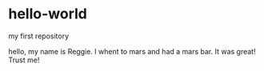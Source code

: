 # hello-world
my first repository

hello, my name is Reggie. I whent to mars and had a mars bar. It was great! Trust me!
